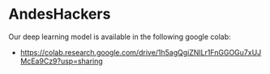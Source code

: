 # AndesHackers
Our deep learning model is available in the following google colab:
  * https://colab.research.google.com/drive/1h5agQgiZNlLr1FnGGOGu7xUJMcEa9Cz9?usp=sharing
